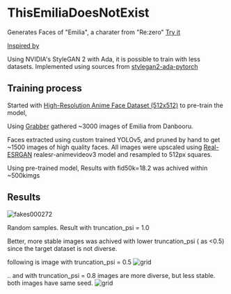 # ThisEmiliaDoesNotExist
Generates Faces of "Emilia", a charater from "Re:zero" [Try it](https://scapp.us/anime)

[Inspired by](https://github.com/taziksh/hayasaka.ai)

Using NVIDIA's StyleGAN 2 with Ada, it is possible to train with less datasets.  Implemented using sources from [stylegan2-ada-pytorch](https://github.com/NVlabs/stylegan2-ada-pytorch)

## Training process
Started with [High-Resolution Anime Face Dataset (512x512)](https://www.kaggle.com/datasets/subinium/highresolution-anime-face-dataset-512x512) to pre-train the model,

Using [Grabber](https://github.com/Bionus/imgbrd-grabber) gathered ~3000 images of Emilia from Danbooru. 

Faces extracted using custom trained YOLOv5, and pruned by hand to get ~1500 images of high quality faces. All images were upscaled using [Real-ESRGAN](https://github.com/xinntao/Real-ESRGAN)
realesr-animevideov3 model and resampled to 512px squares.

Using pre-trained model, Results with fid50k=18.2 was achived within ~500kimgs 

## Results 
![fakes000272](https://user-images.githubusercontent.com/29008840/185655825-ac13ef4b-a385-4331-a687-6f01206b57ea.png)

Random samples. Result with truncation_psi = 1.0

Better, more stable images was achived with lower truncation_psi ( as <0.5) since the target dataset is not diverse. 

following is image with truncation_psi = 0.5 
![grid](https://user-images.githubusercontent.com/29008840/185657597-da7bfd90-4b11-4235-9dfe-4dd21b584405.png)


.. and with truncation_psi = 0.8 images are more diverse, but less stable. both images have same seed.
![grid](https://user-images.githubusercontent.com/29008840/185658592-7ccea5dd-a562-47a2-8478-081bb8c59bc9.png)
